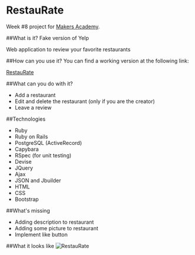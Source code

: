 RestauRate
===========

Week #8 project for [Makers Academy](http://www.makersacademy.com).


##What is it?
Fake version of Yelp

Web application to review your favorite restaurants

##How can you use it?
You can find a working version at the following link:

[RestauRate](http://restaurate.herokuapp.com/)

##What can you do with it?
- Add a restaurant
- Edit and delete the restaurant (only if you are the creator)
- Leave a review

##Technologies
- Ruby
- Ruby on Rails
- PostgreSQL (ActiveRecord)
- Capybara
- RSpec (for unit testing)
- Devise
- JQuery
- Ajax
- JSON and Jbuilder
- HTML
- CSS
- Bootstrap

##What's missing
- Adding description to restaurant
- Adding some picture to restaurant
- Implement like button

##What it looks like
![RestauRate](https://dl.dropboxusercontent.com/u/79955713/github/restaurate.png "RestauRate")
